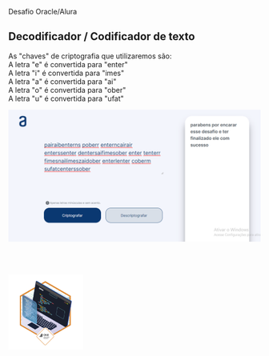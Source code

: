 Desafio Oracle/Alura

## Decodificador / Codificador de texto

<p>As "chaves" de criptografia que utilizaremos são:<br>
A letra "e" é convertida para "enter"<br>
A letra "i" é convertida para "imes"<br>
A letra "a" é convertida para "ai"<br>
A letra "o" é convertida para "ober"<br>
A letra "u" é convertida para "ufat"<br></p>

<img src="decode.png">

<br><br>

<img src="Prancheta3.png" width='150' height='150'>

